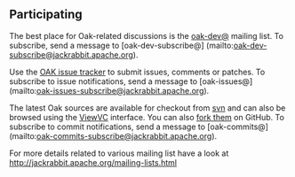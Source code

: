 <!--
   Licensed to the Apache Software Foundation (ASF) under one or more
   contributor license agreements.  See the NOTICE file distributed with
   this work for additional information regarding copyright ownership.
   The ASF licenses this file to You under the Apache License, Version 2.0
   (the "License"); you may not use this file except in compliance with
   the License.  You may obtain a copy of the License at

       http://www.apache.org/licenses/LICENSE-2.0

   Unless required by applicable law or agreed to in writing, software
   distributed under the License is distributed on an "AS IS" BASIS,
   WITHOUT WARRANTIES OR CONDITIONS OF ANY KIND, either express or implied.
   See the License for the specific language governing permissions and
   limitations under the License.
  -->

Participating
-------------

The best place for Oak-related discussions is the [oak-dev@](mailto:oak-dev@jackrabbit.apache.org)
mailing list. To subscribe, send a message to [oak-dev-subscribe@]
(mailto:oak-dev-subscribe@jackrabbit.apache.org). 

Use the [OAK issue tracker](https://issues.apache.org/jira/browse/OAK) to submit issues, comments 
or patches. To subscribe to issue notifications, send a message to [oak-issues@]
(mailto:oak-issues-subscribe@jackrabbit.apache.org). 

The latest Oak sources are available for checkout from [svn][1] and can also be browsed using the 
[ViewVC][3] interface. You can also [fork them][2] on GitHub. To subscribe to commit notifications, send a message to [oak-commits@]
(mailto:oak-commits-subscribe@jackrabbit.apache.org).

For more details related to various mailing list have a look at http://jackrabbit.apache.org/mailing-lists.html
 
[1]: https://svn.apache.org/repos/asf/jackrabbit/oak/trunk
[2]: https://github.com/apache/jackrabbit-oak
[3]: http://svn.apache.org/viewvc/jackrabbit/oak/trunk/